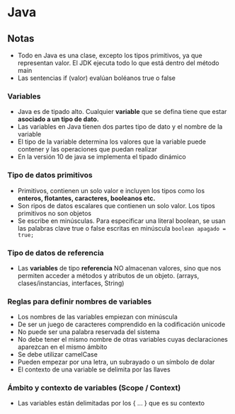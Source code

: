 # Java
## Notas

- Todo en Java es una clase, excepto los tipos primitivos, ya que representan valor. El JDK ejecuta todo lo que está dentro del método main
- Las sentencias if (valor) evalúan boléanos true o false

### Variables
- Java es de tipado alto. Cualquier **variable** que se defina tiene que estar **asociado a un tipo de dato.**
- Las variables en Java tienen dos partes tipo de dato y el nombre de la variable
- El tipo de la variable determina los valores que la variable puede contener y las operaciones que puedan realizar
- En la versión 10 de java se implementa el tipado dinámico
### Tipo de datos primitivos

- Primitivos, contienen un solo valor e incluyen los tipos como los **enteros, flotantes, caracteres, booleanos etc.**
- Son ripos de datos escalares que contienen un solo valor. Los tipos primitivos no son objetos
- Se escribe en minúsculas. Para especificar una literal boolean, se usan las palabras clave true o false escritas en minúscula ``` boolean apagado = true; ```
### Tipo de datos de referencia
- Las **variables** de tipo **referencia** NO almacenan valores, sino que nos permiten acceder a métodos y atributos de un objeto. (arrays, clases/instancias, interfaces, String)

### Reglas para definir nombres de variables

- Los nombres de las variables empiezan con minúscula
- De ser un juego de caracteres comprendido en la codificación unicode
- No puede ser una palabra reservada del sistema
- No debe tener el mismo nombre de otras variables cuyas declaraciones aparezcan en el mismo ámbito
- Se debe utilizar camelCase
- Pueden empezar por una letra, un subrayado o un símbolo de dolar
- El contexto de una variable se delimita por las llaves
### Ámbito y contexto de variables (Scope / Context)
  - Las variables están delimitadas por los { ... } que es su contexto

